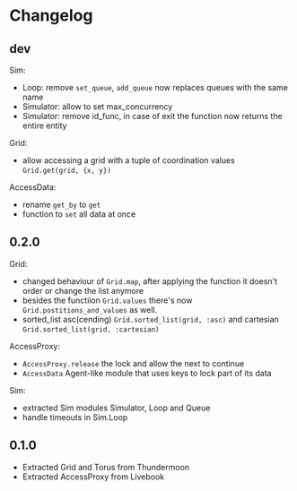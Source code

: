 # Changelog

## dev

Sim:

- Loop: remove `set_queue`, `add_queue` now replaces queues with the same name
- Simulator: allow to set max_concurrency
- Simulator: remove id_func, in case of exit the function now returns the entire entity

Grid:

- allow accessing a grid with a tuple of coordination values `Grid.get(grid, {x, y})`

AccessData:

- rename `get_by` to `get`
- function to `set` all data at once


## 0.2.0

Grid:

- changed behaviour of `Grid.map`, after applying the function it doesn't order or change the list anymore
- besides the functiion `Grid.values` there's now `Grid.postitions_and_values` as well.
- sorted_list asc(cending) `Grid.sorted_list(grid, :asc)` and cartesian `Grid.sorted_list(grid, :cartesian)`

AccessProxy:

- `AccessProxy.release` the lock and allow the next to continue
- `AccessData` Agent-like module that uses keys to lock part of its data

Sim:

- extracted Sim modules Simulator, Loop and Queue
- handle timeouts in Sim.Loop

## 0.1.0

- Extracted Grid and Torus from Thundermoon
- Extracted AccessProxy from Livebook
